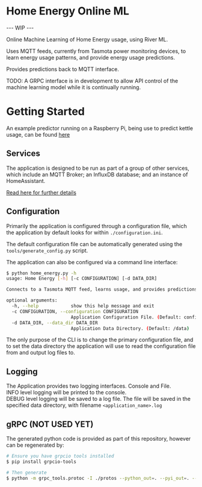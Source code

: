 # Home Energy Online ML

--- WIP ---

Online Machine Learning of Home Energy usage, using River ML.

Uses MQTT feeds, currently from Tasmota power monitoring devices, to learn energy usage patterns, and provide energy usage predictions.

Provides predictions back to MQTT interface.

TODO: A GRPC interface is in development to allow API control of the machine learning model while it is continually running.

# Getting Started

An example predictor running on a Raspberry Pi, being use to predict kettle usage, can be found [here](https://github.com/SimonTasker/kettle-predictor)

## Services

The application is designed to be run as part of a group of other services, which include an MQTT Broker; an InfluxDB database; and an instance of HomeAssistant.

[Read here for further details](./services/README.md)

## Configuration
Primarily the application is configured through a configuration file, which the application by default looks for within `./configuration.ini`.

The default configuration file can be automatically generated using the `tools/generate_config.py` script.

The application can also be configured via a command line interface:

```bash
$ python home_energy.py -h
usage: Home Energy [-h] [-c CONFIGURATION] [-d DATA_DIR]

Connects to a Tasmota MQTT feed, learns usage, and provides predictions

optional arguments:
  -h, --help            show this help message and exit
  -c CONFIGURATION, --configuration CONFIGURATION
                        Application Configuration File. (Default: configuration.ini)
  -d DATA_DIR, --data_dir DATA_DIR
                        Application Data Directory. (Default: /data)
```

The only purpose of the CLI is to change the primary configuration file, and to set the data directory the application will use to read the configuration file from and output log files to.

## Logging
The Application provides two logging interfaces. Console and File.\
INFO level logging will be printed to the console.\
DEBUG level logging will be saved to a log file. The file will be saved in the specified data directory, with filename `<application_name>.log`

## gRPC (NOT USED YET)
The generated python code is provided as part of this repository, however can be regenerated by:

```bash
# Ensure you have grpcio tools installed
$ pip install grpcio-tools

# Then generate
$ python -m grpc_tools.protoc -I ./protos --python_out=. --pyi_out=. --grpc_python_out=. ./protos/control.proto
```